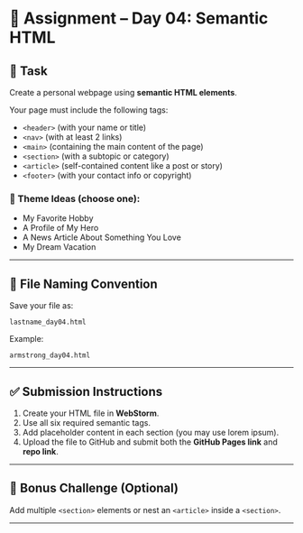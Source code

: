 # 📝 Assignment – Day 04: Semantic HTML

## 🔧 Task

Create a personal webpage using **semantic HTML elements**.

Your page must include the following tags:
- `<header>` (with your name or title)
- `<nav>` (with at least 2 links)
- `<main>` (containing the main content of the page)
- `<section>` (with a subtopic or category)
- `<article>` (self-contained content like a post or story)
- `<footer>` (with your contact info or copyright)

### 🎯 Theme Ideas (choose one):
- My Favorite Hobby
- A Profile of My Hero
- A News Article About Something You Love
- My Dream Vacation

---

## 📁 File Naming Convention

Save your file as:

```
lastname_day04.html
```

Example:
```
armstrong_day04.html
```

---

## ✅ Submission Instructions

1. Create your HTML file in **WebStorm**.
2. Use all six required semantic tags.
3. Add placeholder content in each section (you may use lorem ipsum).
4. Upload the file to GitHub and submit both the **GitHub Pages link** and **repo link**.

---

## 🧪 Bonus Challenge (Optional)

Add multiple `<section>` elements or nest an `<article>` inside a `<section>`.

---
